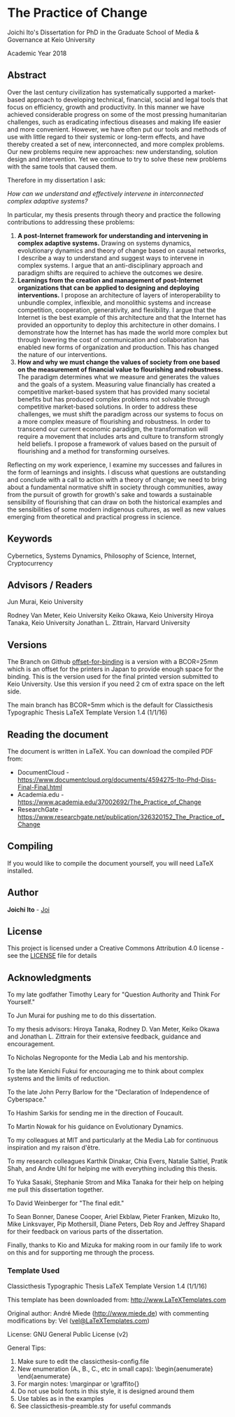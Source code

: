 # The Practice of Change

Joichi Ito's Dissertation for PhD in the Graduate School of Media & Governance at Keio University

Academic Year 2018

## Abstract

Over the last century civilization has systematically supported a market-based approach to developing technical, financial, social and legal tools that focus on efficiency, growth and productivity. In this manner we have achieved considerable progress on some of the most pressing humanitarian challenges, such as eradicating infectious diseases and making life easier and more convenient. However, we have often put our tools and methods of use with little regard to their systemic or long-term effects, and have thereby created a set of new, interconnected, and more complex problems. Our new problems require new approaches: new understanding, solution design and intervention. Yet we continue to try to solve these new problems with the same tools that caused them.

Therefore in my dissertation I ask:

*How can we understand and effectively intervene in*
*interconnected complex adaptive systems?*

In particular, my thesis presents through theory and practice the following contributions to addressing these problems:

1. **A post-Internet framework for understanding and intervening in complex adaptive systems.** Drawing on systems dynamics, evolutionary dynamics and theory of change based on causal networks, I describe a way to understand and suggest ways to intervene in complex systems. I argue that an anti-disciplinary approach and paradigm shifts are required to achieve the outcomes we desire.
2. **Learnings from the creation and management of post-Internet organizations that can be applied to designing and deploying interventions.** I propose an architecture of layers of interoperability to unbundle complex, inflexible, and monolithic systems and increase competition, cooperation, generativity, and flexibility. I argue that the Internet is the best example of this architecture and that the Internet has provided an opportunity to deploy this architecture in other domains. I demonstrate how the Internet has has made the world more complex but through lowering the cost of communication and collaboration has enabled new forms of organization and production. This has changed the nature of our interventions.
3. **How and why we must change the values of society from one based on the measurement of financial value to flourishing and robustness.** The paradigm determines what we measure and generates the values and the goals of a system. Measuring value financially has created a competitive market-based system that has provided many societal benefits but has produced complex problems not solvable through competitive market-based solutions. In order to address these challenges, we must shift the paradigm across our systems to focus on a more complex measure of flourishing and robustness. In order to transcend our current economic paradigm, the transformation will require a movement that includes arts and culture to transform strongly held beliefs. I propose a framework of values based on the pursuit of flourishing and a method for transforming ourselves.

Reflecting on my work experience, I examine my successes and failures in the form of learnings and insights. I discuss what questions are outstanding and conclude with a call to action with a theory of change; we need to bring about a fundamental normative shift in society through communities, away from the pursuit of growth for growth's sake and towards a sustainable sensibility of flourishing that can draw on both the historical examples and the sensibilities of some modern indigenous cultures, as well as new values emerging from theoretical and practical progress in science.

## Keywords

Cybernetics, Systems Dynamics, Philosophy of Science, Internet, Cryptocurrency

## Advisors / Readers

Jun Murai, Keio University

Rodney Van Meter, Keio University
Keiko Okawa, Keio University
Hiroya Tanaka, Keio University
Jonathan L. Zittrain, Harvard University

## Versions

The Branch on Github [offset-for-binding](https://github.com/Joi/phd-dissertation/tree/offset-for-binding) is a version with a BCOR=25mm which is an offset for the printers in Japan to provide enough space for the binding. This is the version used for the final printed version submitted to Keio University. Use this version if you need 2 cm of extra space on the left side.

The main branch has BCOR=5mm which is the default for Classicthesis Typographic Thesis LaTeX Template Version 1.4 (1/1/16)

## Reading the document

The document is written in LaTeX. You can download the compiled PDF from:

* DocumentCloud - https://www.documentcloud.org/documents/4594275-Ito-Phd-Diss-Final-Final.html
* Academia.edu - https://www.academia.edu/37002692/The_Practice_of_Change
* ResearchGate - https://www.researchgate.net/publication/326320152_The_Practice_of_Change

## Compiling

If you would like to compile the document yourself, you will need LaTeX installed.

## Author

**Joichi Ito** - [Joi](https://github.com/Joi)


## License

This project is licensed under a Creative Commons Attribution 4.0 license - see the [LICENSE](LICENSE) file for details

## Acknowledgments

To my late godfather Timothy Leary for "Question Authority and Think For Yourself."

To Jun Murai for pushing me to do this dissertation.

To my thesis advisors: Hiroya Tanaka, Rodney D. Van Meter, Keiko Okawa and Jonathan L. Zittrain for their extensive feedback, guidance and encouragement. 

To Nicholas Negroponte for the Media Lab and his mentorship.

To the late Kenichi Fukui for encouraging me to think about complex systems and the limits of reduction.

To the late John Perry Barlow for the "Declaration of Independence of Cyberspace."

To Hashim Sarkis for sending me in the direction of Foucault.

To Martin Nowak for his guidance on Evolutionary Dynamics.

To my colleagues at MIT and particularly at the Media Lab for continuous inspiration and my raison d'être.

To my research colleagues Karthik Dinakar, Chia Evers, Natalie Saltiel, Pratik Shah, and Andre Uhl for helping me with everything including this thesis.

To Yuka Sasaki, Stephanie Strom and Mika Tanaka for their help on helping me pull this dissertation together.

To David Weinberger for "The final edit."

To Sean Bonner, Danese Cooper, Ariel Ekblaw, Pieter Franken, Mizuko Ito, Mike Linksvayer, Pip Mothersill, Diane Peters, Deb Roy and Jeffrey Shapard for their feedback on various parts of the dissertation.

Finally, thanks to Kio and Mizuka for making room in our family life to work on this and for supporting me through the process.

### Template Used

Classicthesis Typographic Thesis LaTeX Template Version 1.4 (1/1/16)

This template has been downloaded from: http://www.LaTeXTemplates.com

Original author: André Miede (http://www.miede.de) with commenting modifications by: Vel (vel@LaTeXTemplates.com)

License: GNU General Public License (v2)

General Tips:
1. Make sure to edit the classicthesis-config.file
1. New enumeration (A., B., C., etc in small caps): \begin{aenumerate} \end{aenumerate}
1. For margin notes: \marginpar or \graffito{}
1. Do not use bold fonts in this style, it is designed around them
1. Use tables as in the examples
1. See classicthesis-preamble.sty for useful commands
